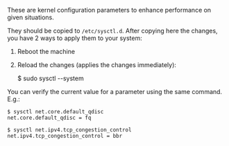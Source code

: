 These are kernel configuration parameters to enhance performance on given situations.

They should be copied to `/etc/sysctl.d`. After copying here the changes, you have 2 ways to apply them to your system:

1) Reboot the machine

2) Reload the changes (applies the changes immediately):

    $ sudo sysctl --system

You can verify the current value for a parameter using the same command. E.g.:

    $ sysctl net.core.default_qdisc
    net.core.default_qdisc = fq

    $ sysctl net.ipv4.tcp_congestion_control
    net.ipv4.tcp_congestion_control = bbr


